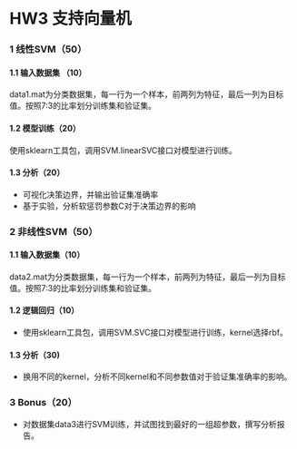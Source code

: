 # HW3 支持向量机

### 1 线性SVM（50）

#### 1.1 输入数据集 （10）

data1.mat为分类数据集，每一行为一个样本，前两列为特征，最后一列为目标值。按照7:3的比率划分训练集和验证集。

#### 1.2 模型训练（20）

使用sklearn工具包，调用SVM.linearSVC接口对模型进行训练。

#### 1.3 分析（20）

- 可视化决策边界，并输出验证集准确率
- 基于实验，分析软惩罚参数C对于决策边界的影响

### 2 非线性SVM（50）

#### 1.1 输入数据集（10）

data2.mat为分类数据集，每一行为一个样本，前两列为特征，最后一列为目标值。按照7:3的比率划分训练集和验证集。

#### 1.2 逻辑回归（10）

- 使用sklearn工具包，调用SVM.SVC接口对模型进行训练，kernel选择rbf。


#### 1.3 分析（30)

- 换用不同的kernel，分析不同kernel和不同参数值对于验证集准确率的影响。

### 3 Bonus（20）

- 对数据集data3进行SVM训练，并试图找到最好的一组超参数，撰写分析报告。

